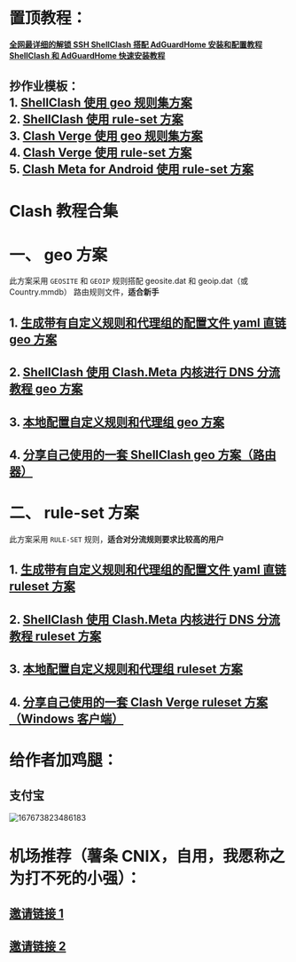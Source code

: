 # 置顶教程：
**[全网最详细的解锁 SSH ShellClash 搭配 AdGuardHome 安装和配置教程](https://github.com/DustinWin/clash-tutorials/blob/main/%E6%95%99%E7%A8%8B%E5%90%88%E9%9B%86/%E5%85%A8%E7%BD%91%E6%9C%80%E8%AF%A6%E7%BB%86%E7%9A%84%E8%A7%A3%E9%94%81%20SSH%20ShellClash%20%E6%90%AD%E9%85%8D%20AdGuardHome%20%E5%AE%89%E8%A3%85%E5%92%8C%E9%85%8D%E7%BD%AE%E6%95%99%E7%A8%8B.md)**  
**[ShellClash 和 AdGuardHome 快速安装教程](https://github.com/DustinWin/clash-tutorials/blob/main/%E6%95%99%E7%A8%8B%E5%90%88%E9%9B%86/ShellClash%20%E5%92%8C%20AdGuardHome%20%E5%BF%AB%E9%80%9F%E5%AE%89%E8%A3%85%E6%95%99%E7%A8%8B.md)**  
  
**抄作业模板：**  
**1. [ShellClash 使用 geo 规则集方案](https://github.com/DustinWin/clash-tutorials/blob/main/%E6%95%99%E7%A8%8B%E5%90%88%E9%9B%86/%E6%8A%84%E4%BD%9C%E4%B8%9A%E6%A8%A1%E6%9D%BF/ShellClash%20%E4%BD%BF%E7%94%A8%20geo%20%E8%A7%84%E5%88%99%E9%9B%86%E6%96%B9%E6%A1%88.md)**  
**2. [ShellClash 使用 rule-set 方案](https://github.com/DustinWin/clash-tutorials/blob/main/%E6%95%99%E7%A8%8B%E5%90%88%E9%9B%86/%E6%8A%84%E4%BD%9C%E4%B8%9A%E6%A8%A1%E6%9D%BF/ShellClash%20%E4%BD%BF%E7%94%A8%20rule-set%20%E6%96%B9%E6%A1%88.md)**  
**3. [Clash Verge 使用 geo 规则集方案](https://github.com/DustinWin/clash-tutorials/blob/main/%E6%95%99%E7%A8%8B%E5%90%88%E9%9B%86/%E6%8A%84%E4%BD%9C%E4%B8%9A%E6%A8%A1%E6%9D%BF/Clash%20Verge%20%E4%BD%BF%E7%94%A8%20geo%20%E8%A7%84%E5%88%99%E9%9B%86%E6%96%B9%E6%A1%88.md)**  
**4. [Clash Verge 使用 rule-set 方案](https://github.com/DustinWin/clash-tutorials/blob/main/%E6%95%99%E7%A8%8B%E5%90%88%E9%9B%86/%E6%8A%84%E4%BD%9C%E4%B8%9A%E6%A8%A1%E6%9D%BF/Clash%20Verge%20%E4%BD%BF%E7%94%A8%20rule-set%20%E6%96%B9%E6%A1%88.md)**  
**5. [Clash Meta for Android 使用 rule-set 方案](https://github.com/DustinWin/clash-tutorials/blob/main/%E6%95%99%E7%A8%8B%E5%90%88%E9%9B%86/%E6%8A%84%E4%BD%9C%E4%B8%9A%E6%A8%A1%E6%9D%BF/Clash%20Meta%20for%20Android%20%E4%BD%BF%E7%94%A8%20rule-set%20%E6%96%B9%E6%A1%88.md)**
---
# Clash 教程合集
# 一、 geo 方案
此方案采用 `GEOSITE` 和 `GEOIP` 规则搭配 geosite.dat 和 geoip.dat（或 Country.mmdb） 路由规则文件，**适合新手**
## 1. [生成带有自定义规则和代理组的配置文件 yaml 直链 geo 方案](https://github.com/DustinWin/clash-tutorials/blob/main/%E6%95%99%E7%A8%8B%E5%90%88%E9%9B%86/%E7%94%9F%E6%88%90%E5%B8%A6%E6%9C%89%E8%87%AA%E5%AE%9A%E4%B9%89%E8%A7%84%E5%88%99%E5%92%8C%E4%BB%A3%E7%90%86%E7%BB%84%E7%9A%84%E9%85%8D%E7%BD%AE%E6%96%87%E4%BB%B6%20yaml%20%E7%9B%B4%E9%93%BE%20geo%20%E6%96%B9%E6%A1%88.md)
## 2. [ShellClash 使用 Clash.Meta 内核进行 DNS 分流教程 geo 方案](https://github.com/DustinWin/clash-tutorials/blob/main/%E6%95%99%E7%A8%8B%E5%90%88%E9%9B%86/ShellClash%20%E4%BD%BF%E7%94%A8%20Clash.Meta%20%E5%86%85%E6%A0%B8%E8%BF%9B%E8%A1%8C%20DNS%20%E5%88%86%E6%B5%81%E6%95%99%E7%A8%8B%20geo%20%E6%96%B9%E6%A1%88.md)
## 3. [本地配置自定义规则和代理组 geo 方案](https://github.com/DustinWin/clash-tutorials/blob/main/%E6%95%99%E7%A8%8B%E5%90%88%E9%9B%86/%E6%9C%AC%E5%9C%B0%E9%85%8D%E7%BD%AE%E8%87%AA%E5%AE%9A%E4%B9%89%E8%A7%84%E5%88%99%E5%92%8C%E4%BB%A3%E7%90%86%E7%BB%84%20geo%20%E6%96%B9%E6%A1%88.md)
## 4. [分享自己使用的一套 ShellClash geo 方案（路由器）](https://github.com/DustinWin/clash-tutorials/blob/main/%E6%95%99%E7%A8%8B%E5%90%88%E9%9B%86/%E5%88%86%E4%BA%AB%E8%87%AA%E5%B7%B1%E4%BD%BF%E7%94%A8%E7%9A%84%E4%B8%80%E5%A5%97%20ShellClash%20geo%20%E6%96%B9%E6%A1%88.md)
# 二、 rule-set 方案
此方案采用 `RULE-SET` 规则，**适合对分流规则要求比较高的用户**
## 1. [生成带有自定义规则和代理组的配置文件 yaml 直链 ruleset 方案](https://github.com/DustinWin/clash-tutorials/blob/main/%E6%95%99%E7%A8%8B%E5%90%88%E9%9B%86/%E7%94%9F%E6%88%90%E5%B8%A6%E6%9C%89%E8%87%AA%E5%AE%9A%E4%B9%89%E8%A7%84%E5%88%99%E5%92%8C%E4%BB%A3%E7%90%86%E7%BB%84%E7%9A%84%E9%85%8D%E7%BD%AE%E6%96%87%E4%BB%B6%20yaml%20%E7%9B%B4%E9%93%BE%20ruleset%20%E6%96%B9%E6%A1%88.md)
## 2. [ShellClash 使用 Clash.Meta 内核进行 DNS 分流教程 ruleset 方案](https://github.com/DustinWin/clash-tutorials/blob/main/%E6%95%99%E7%A8%8B%E5%90%88%E9%9B%86/ShellClash%20%E4%BD%BF%E7%94%A8%20Clash.Meta%20%E5%86%85%E6%A0%B8%E8%BF%9B%E8%A1%8C%20DNS%20%E5%88%86%E6%B5%81%E6%95%99%E7%A8%8B%20ruleset%20%E6%96%B9%E6%A1%88.md)
## 3. [本地配置自定义规则和代理组 ruleset 方案](https://github.com/DustinWin/clash-tutorials/blob/main/%E6%95%99%E7%A8%8B%E5%90%88%E9%9B%86/%E6%9C%AC%E5%9C%B0%E9%85%8D%E7%BD%AE%E8%87%AA%E5%AE%9A%E4%B9%89%E8%A7%84%E5%88%99%E5%92%8C%E4%BB%A3%E7%90%86%E7%BB%84%20ruleset%20%E6%96%B9%E6%A1%88.md)
## 4. [分享自己使用的一套 Clash Verge ruleset 方案（Windows 客户端）](https://github.com/DustinWin/clash-tutorials/blob/main/%E6%95%99%E7%A8%8B%E5%90%88%E9%9B%86/%E5%88%86%E4%BA%AB%E8%87%AA%E5%B7%B1%E4%BD%BF%E7%94%A8%E7%9A%84%E4%B8%80%E5%A5%97%20Clash%20Verge%20ruleset%20%E6%96%B9%E6%A1%88.md)
# 给作者加鸡腿：
## 支付宝
![167673823486183](https://user-images.githubusercontent.com/45238096/219877760-b385af34-ebbd-438e-a31f-cd2b985047bb.png)
# 机场推荐（薯条 CNIX，自用，我愿称之为打不死的小强）：  
## [邀请链接 1](https://av1.wtf/auth/register?code=nPLT)  
## [邀请链接 2](https://av1.wtf/#/auth/register?code=nPLT)
